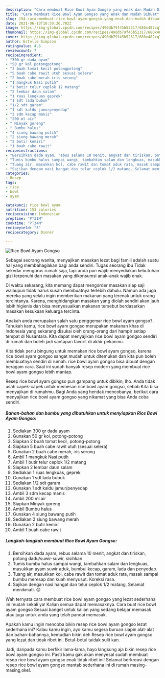 ```yaml
---
description: "Cara membuat Rice Bowl Ayam Gongso yang enak dan Mudah Dibuat"
title: "Cara membuat Rice Bowl Ayam Gongso yang enak dan Mudah Dibuat"
slug: 194-cara-membuat-rice-bowl-ayam-gongso-yang-enak-dan-mudah-dibuat
date: 2021-06-13T18:50:26.702Z
image: https://img-global.cpcdn.com/recipes/490db79f45b52317/680x482cq70/rice-bowl-ayam-gongso-foto-resep-utama.jpg
thumbnail: https://img-global.cpcdn.com/recipes/490db79f45b52317/680x482cq70/rice-bowl-ayam-gongso-foto-resep-utama.jpg
cover: https://img-global.cpcdn.com/recipes/490db79f45b52317/680x482cq70/rice-bowl-ayam-gongso-foto-resep-utama.jpg
author: Estelle Simpson
ratingvalue: 4.6
reviewcount: 7
recipeingredient:
- "300 gr dada ayam"
- "50 gr kol potongpotong"
- "2 buah tomat kecil potongpotong"
- "5 buah cabe rawit utuh sesuai selera"
- "2 buah cabe merah iris serong"
- "1 mangkuk Nasi putih"
- "1 butir telur ceplok 12 matang"
- "2 lembar daun salam"
- "1 ruas lengkuas geprek"
- "1 sdt lada bubuk"
- "1/2 sdt garam"
- "1 sdt kaldu jamurpenyedap"
- "3 sdm kecap manis"
- "200 ml air"
- " Minyak goreng"
- " Bumbu halus"
- "4 siung bawang putih"
- "2 siung bawang merah"
- "2 butir kemiri"
- "1 buah cabe rawit"
recipeinstructions:
- "Bersihkan dada ayam, rebus selama 10 menit, angkat dan tiriskan, potong dadu/suwir-suwir, sisihkan."
- "Tumis bumbu halus sampai wangi, tambahkan salam dan lengkuas, masukkan ayam suwir aduk, bumbui kecap, garam, lada dan penyedap."
- "Tuang air, masukkan kol, cabe rawit dan tomat aduk rata, masak sampai bumbu meresap dan kuah menyusut. Koreksi rasa."
- "Sajikan dengan nasi hangat dan telur ceplok 1/2 matang. Selamat menikmati. 😊"
categories:
- Resep
tags:
- rice
- bowl
- ayam

katakunci: rice bowl ayam 
nutrition: 153 calories
recipecuisine: Indonesian
preptime: "PT31M"
cooktime: "PT34M"
recipeyield: "3"
recipecategory: Dinner

---
```



![Rice Bowl Ayam Gongso](https://img-global.cpcdn.com/recipes/490db79f45b52317/680x482cq70/rice-bowl-ayam-gongso-foto-resep-utama.jpg)

Sebagai seorang wanita, menyajikan masakan lezat bagi famili adalah suatu hal yang membahagiakan bagi anda sendiri. Tugas seorang ibu Tidak sekedar mengurus rumah saja, tapi anda pun wajib menyediakan kebutuhan gizi terpenuhi dan masakan yang dikonsumsi anak-anak wajib enak.

Di waktu  sekarang, kita memang dapat mengorder masakan siap saji walaupun tidak harus susah membuatnya terlebih dahulu. Namun ada juga mereka yang selalu ingin memberikan makanan yang terenak untuk orang tercintanya. Karena, menghidangkan masakan yang diolah sendiri akan jauh lebih higienis dan bisa menyesuaikan makanan tersebut berdasarkan masakan kesukaan keluarga tercinta. 



Apakah anda merupakan salah satu penggemar rice bowl ayam gongso?. Tahukah kamu, rice bowl ayam gongso merupakan makanan khas di Indonesia yang sekarang disukai oleh orang-orang dari hampir setiap tempat di Nusantara. Kita dapat menyajikan rice bowl ayam gongso sendiri di rumah dan boleh jadi santapan favorit di akhir pekanmu.

Kita tidak perlu bingung untuk memakan rice bowl ayam gongso, karena rice bowl ayam gongso sangat mudah untuk ditemukan dan kita pun boleh membuatnya sendiri di rumah. rice bowl ayam gongso bisa dibuat dengan beragam cara. Saat ini sudah banyak resep modern yang membuat rice bowl ayam gongso lebih mantap.

Resep rice bowl ayam gongso pun gampang untuk dibikin, lho. Anda tidak usah capek-capek untuk memesan rice bowl ayam gongso, sebab Kita bisa menyajikan di rumahmu. Bagi Anda yang hendak mencobanya, berikut cara menyajikan rice bowl ayam gongso yang nikamat yang bisa Anda coba sendiri.

<!--inarticleads1-->

##### Bahan-bahan dan bumbu yang dibutuhkan untuk menyiapkan Rice Bowl Ayam Gongso:

1. Sediakan 300 gr dada ayam
1. Gunakan 50 gr kol, potong-potong
1. Siapkan 2 buah tomat kecil, potong-potong
1. Siapkan 5 buah cabe rawit utuh (sesuai selera)
1. Gunakan 2 buah cabe merah, iris serong
1. Ambil 1 mangkuk Nasi putih
1. Ambil 1 butir telur ceplok 1/2 matang
1. Siapkan 2 lembar daun salam
1. Sediakan 1 ruas lengkuas, geprek
1. Gunakan 1 sdt lada bubuk
1. Sediakan 1/2 sdt garam
1. Gunakan 1 sdt kaldu jamur/penyedap
1. Ambil 3 sdm kecap manis
1. Ambil 200 ml air
1. Siapkan  Minyak goreng
1. Ambil  Bumbu halus
1. Gunakan 4 siung bawang putih
1. Sediakan 2 siung bawang merah
1. Gunakan 2 butir kemiri
1. Ambil 1 buah cabe rawit




<!--inarticleads2-->

##### Langkah-langkah membuat Rice Bowl Ayam Gongso:

1. Bersihkan dada ayam, rebus selama 10 menit, angkat dan tiriskan, potong dadu/suwir-suwir, sisihkan.
1. Tumis bumbu halus sampai wangi, tambahkan salam dan lengkuas, masukkan ayam suwir aduk, bumbui kecap, garam, lada dan penyedap.
1. Tuang air, masukkan kol, cabe rawit dan tomat aduk rata, masak sampai bumbu meresap dan kuah menyusut. Koreksi rasa.
1. Sajikan dengan nasi hangat dan telur ceplok 1/2 matang. Selamat menikmati. 😊




Wah ternyata cara membuat rice bowl ayam gongso yang lezat sederhana ini mudah sekali ya! Kalian semua dapat memasaknya. Cara buat rice bowl ayam gongso Sesuai banget untuk kalian yang sedang belajar memasak atau juga untuk anda yang telah pandai memasak.

Apakah kamu ingin mencoba bikin resep rice bowl ayam gongso lezat sederhana ini? Kalau kamu ingin, ayo kamu segera buruan siapin alat-alat dan bahan-bahannya, kemudian bikin deh Resep rice bowl ayam gongso yang lezat dan tidak ribet ini. Betul-betul taidak sulit kan. 

Jadi, daripada kamu berfikir lama-lama, hayo langsung aja bikin resep rice bowl ayam gongso ini. Pasti kamu gak akan menyesal sudah membuat resep rice bowl ayam gongso enak tidak ribet ini! Selamat berkreasi dengan resep rice bowl ayam gongso mantab sederhana ini di rumah masing-masing,oke!.

